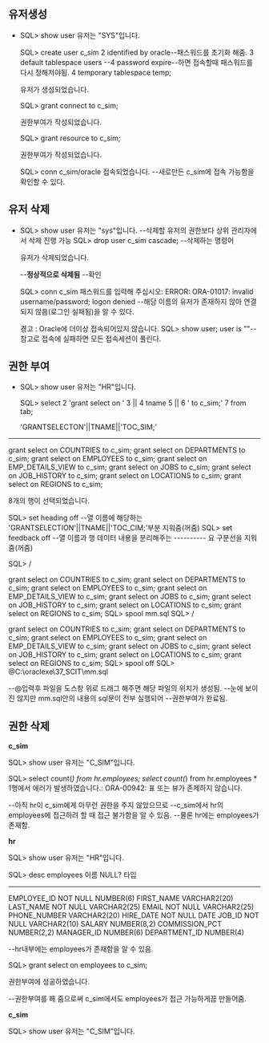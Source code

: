 유저생성
-------------
+ SQL> show user
  유저는 "SYS"입니다.

  SQL> create user c_sim
    2  identified by oracle--패스워드를 초기화 해줌.
    3  default tablespace users
  --4  password expire--하면 접속할때 패스워드를 다시 정해저야됨.
    4  temporary tablespace temp;

  유저가 생성되었습니다.

  SQL> grant connect to c_sim;

  권한부여가 작성되었습니다.

  SQL> grant resource to c_sim;

  권한부여가 작성되었습니다.

  SQL> conn c_sim/oracle
  접속되었습니다. --새로만든 c_sim에 접속 가능함을 확인할 수 있다.


유저 삭제
---------
+ SQL> show user
  유저는 "sys"입니다. --삭제할 유저의 권한보다 상위 관리자에서 삭제 진행 가능
  SQL> drop user c_sim cascade; --삭제하는 명령어

  유저가 삭제되었습니다.

  --**정상적으로 삭제됨**
  --확인 

  SQL> conn c_sim
  패스워드를 입력해 주십시오:
  ERROR:
  ORA-01017: invalid username/password; logon denied
  --해당 이름의 유저가 존재하지 않아 연결되지 않음(로그인 실패됨)을 알 수 있다.

  경고 : Oracle에 더이상 접속되어있지 않습니다.
  SQL>  show user;
  user is ""--참고로 접속에 실패하면 모든 접속세션이 풀린다.

  
권한 부여
--------
+ SQL> show user
  유저는 "HR"입니다.

  SQL> select
    2  'grant select on '
    3  ||
    4  tname
    5  ||
    6  ' to c_sim;'
    7  from tab;

  'GRANTSELECTON'||TNAME||'TOC_SIM;'
--------------------------------------------------------------------------------
grant select on COUNTRIES to c_sim;
grant select on DEPARTMENTS to c_sim;
grant select on EMPLOYEES to c_sim;
grant select on EMP_DETAILS_VIEW to c_sim;
grant select on JOBS to c_sim;
grant select on JOB_HISTORY to c_sim;
grant select on LOCATIONS to c_sim;
grant select on REGIONS to c_sim;

8개의 행이 선택되었습니다.

  SQL> set heading off
  --열 이름에 해당하는 'GRANTSELECTION'||TNAME||'TOC_CIM;'부분 지워줌(꺼줌)
  SQL> set feedback off
  --열 이름과 행 데이터 내용을 분리해주는 ---------- 요 구분선을 지워줌(꺼줌)

SQL> /

grant select on COUNTRIES to c_sim;
grant select on DEPARTMENTS to c_sim;
grant select on EMPLOYEES to c_sim;
grant select on EMP_DETAILS_VIEW to c_sim;
grant select on JOBS to c_sim;
grant select on JOB_HISTORY to c_sim;
grant select on LOCATIONS to c_sim;
grant select on REGIONS to c_sim;
SQL> spool mm.sql
SQL> /

grant select on COUNTRIES to c_sim;
grant select on DEPARTMENTS to c_sim;
grant select on EMPLOYEES to c_sim;
grant select on EMP_DETAILS_VIEW to c_sim;
grant select on JOBS to c_sim;
grant select on JOB_HISTORY to c_sim;
grant select on LOCATIONS to c_sim;
grant select on REGIONS to c_sim;
SQL> spool off
SQL> @C:\oraclexe\37_SCIT\mm.sql

--@입력후 파일을 도스창 위로 드래그 해주면 해당 파일의 위치가 생성됨.
--눈에 보이진 않지만 mm.sql안의 내용의 sql문이 전부 실행되어
--권한부여가 완료됨.


권한 삭제
-----------

**c_sim**

SQL> show user
유저는 "C_SIM"입니다.

SQL> select count(*) from hr.employees;
select count(*) from hr.employees
                        *
1행에서 에러가 발생하였습니다.:
ORA-00942: 표 또는 뷰가 존제하지 않습니다.

--아직 hr이 c_sim에게 아무런 권한을 주지 않았으므로
--c_sim에서 hr의 employees에 접근하려 할 때 접근 불가함을 알 수 있음.
--물론 hr에는 employees가 존재함.

**hr**

SQL> show user
유저는 "HR"입니다.

SQL> desc employees
 이름                                      NULL?    타입
 ----------------------------------------- -------- ----------------------------
 EMPLOYEE_ID                               NOT NULL NUMBER(6)
 FIRST_NAME                                         VARCHAR2(20)
 LAST_NAME                                 NOT NULL VARCHAR2(25)
 EMAIL                                     NOT NULL VARCHAR2(25)
 PHONE_NUMBER                                       VARCHAR2(20)
 HIRE_DATE                                 NOT NULL DATE
 JOB_ID                                    NOT NULL VARCHAR2(10)
 SALARY                                             NUMBER(8,2)
 COMMISSION_PCT                                     NUMBER(2,2)
 MANAGER_ID                                         NUMBER(6)
 DEPARTMENT_ID                                      NUMBER(4)

--hr내부에는 employees가 존재함을 알 수 있음.

SQL> grant select on employees to c_sim;

권한부여에 성공하였습니다.


--권한부여를 해 줌으로써 c_sim에서도 employees가 접근 가능하게끔 만들어줌.


**c_sim**

SQL> show user
유저는 "C_SIM"입니다.
